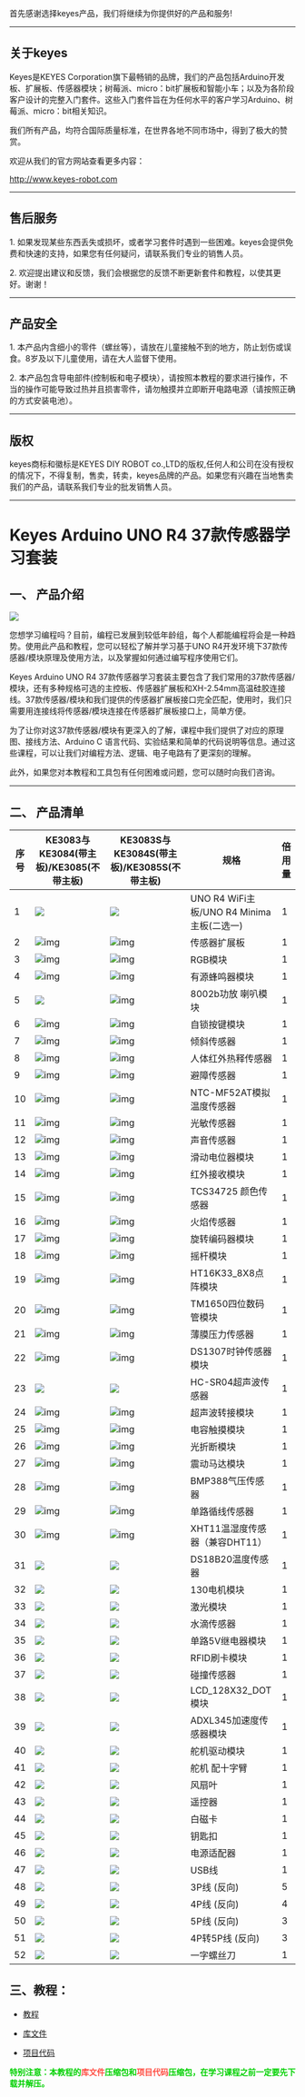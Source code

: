 首先感谢选择keyes产品，我们将继续为你提供好的产品和服务!

---

## 关于keyes

Keyes是KEYES Corporation旗下最畅销的品牌，我们的产品包括Arduino开发板、扩展板、传感器模块；树莓派、micro：bit扩展板和智能小车；以及为各阶段客户设计的完整入门套件。这些入门套件旨在为任何水平的客户学习Arduino、树莓派、micro：bit相关知识。

我们所有产品，均符合国际质量标准，在世界各地不同市场中，得到了极大的赞赏。 

欢迎从我们的官方网站查看更多内容：

http://www.keyes-robot.com

---

## 售后服务

1\. 如果发现某些东西丢失或损坏，或者学习套件时遇到一些困难。keyes会提供免费和快速的支持，如果您有任何疑问，请联系我们专业的销售人员。

2\. 欢迎提出建议和反馈，我们会根据您的反馈不断更新套件和教程，以使其更好。谢谢！

---

## 产品安全                               

1\. 本产品内含细小的零件（螺丝等），请放在儿童接触不到的地方，防止划伤或误食。8岁及以下儿童使用，请在大人监督下使用。

2\. 本产品包含导电部件(控制板和电子模块），请按照本教程的要求进行操作，不当的操作可能导致过热并且损害零件，请勿触摸并立即断开电路电源（请按照正确的方式安装电池）。

---

## 版权

keyes商标和徽标是KEYES DIY ROBOT co.,LTD的版权,任何人和公司在没有授权的情况下，不得复制，售卖，转卖，keyes品牌的产品。如果您有兴趣在当地售卖我们的产品，请联系我们专业的批发销售人员。

---

# Keyes Arduino UNO R4 37款传感器学习套装

## 一、 产品介绍

![](media/KE3057.jpg)

您想学习编程吗？目前，编程已发展到较低年龄组，每个人都能编程将会是一种趋势。使用此产品和教程，您可以轻松了解并学习基于UNO R4开发环境下37款传感器/模块原理及使用方法，以及掌握如何通过编写程序使用它们。

Keyes Arduino UNO R4 37款传感器学习套装主要包含了我们常用的37款传感器/模块，还有多种规格可选的主控板、传感器扩展板和XH-2.54mm高温硅胶连接线。37款传感器/模块和我们提供的传感器扩展板接口完全匹配，使用时，我们只需要用连接线将传感器/模块连接在传感器扩展板接口上，简单方便。

为了让你对这37款传感器/模块有更深入的了解，课程中我们提供了对应的原理图、接线方法、Arduino C 语言代码、实验结果和简单的代码说明等信息。通过这些课程，可以让我们对编程方法、逻辑、电子电路有了更深刻的理解。       

此外，如果您对本教程和工具包有任何困难或问题，您可以随时向我们咨询。

---

## 二、 产品清单

| 序号 | KE3083与KE3084(带主板)/KE3085(不带主板) | KE3083S与KE3084S(带主板)/KE3085S(不带主板)| 规格 | 倍用量 |
| ---- | ------------------------ | ------------------------- | ------------------------------ | ------ |
| 1 | ![](media/KS5016.png) |![](media/KS5016.png) |UNO R4 WiFi主板/UNO R4 Minima主板(二选一)| 1 |
| 2 | ![img](media/KE1004.png) | ![img](media/KE1004.png) | 传感器扩展板 | 1 |
| 3 | ![img](media/KE4074.png) | ![img](media/KE4074S.png) | RGB模块 | 1 |
| 4 | ![img](media/KE4010.png) | ![img](media/KE4010S.png) | 有源蜂鸣器模块 | 1 |
| 5 | ![](media/KE4067.png) | ![img](media/KE4067S.png) | 8002b功放 喇叭模块| 1 |
| 6 | ![img](media/KE4045.png) | ![img](media/KE4045S.png) | 自锁按键模块  | 1 |
| 7 | ![img](media/KE4017.png) | ![img](media/KE4017S.png) | 倾斜传感器 | 1  |
| 8 | ![img](media/KE4018.png) | ![img](media/KE4018S.png) | 人体红外热释传感器 | 1 |
| 9 | ![img](media/KE4019.png) | ![img](media/KE4019S.png) | 避障传感器 | 1  |
| 10 | ![img](media/KE4025.png) | ![img](media/KE4025S.png) | NTC-MF52AT模拟温度传感器 | 1 |
| 11| ![img](media/KE4026.png) | ![img](media/KE4026S.png) | 光敏传感器  | 1 |
| 12 | ![img](media/KE4027.png) | ![img](media/KE4027S.png) | 声音传感器  | 1 |
| 13 | ![img](media/KE4064.png) | ![img](media/KE4064S.png) | 滑动电位器模块  | 1 |
| 14 | ![img](media/KE4036.png) | ![img](media/KE4036S.png) | 红外接收模块  | 1  |
| 15 | ![img](media/KE4047.png) | ![img](media/KE4047S.png) | TCS34725 颜色传感器 | 1 |
| 16| ![img](media/KE4020.png) | ![img](media/KE4020S.png) | 火焰传感器  | 1 | 
| 17 | ![img](media/KE4049.png) | ![img](media/KE4049S.png) | 旋转编码器模块  | 1  |
| 18 | ![img](media/KE4050.png) | ![img](media/KE4050S.png) | 摇杆模块  | 1  |
| 19 | ![img](media/KE4066.png) | ![img](media/KE4066S.png) | HT16K33_8X8点阵模块  | 1  |
| 20 | ![img](media/KE4060.png) | ![img](media/KE4060S.png) | TM1650四位数码管模块 | 1 |
| 21 | ![img](media/KE4069.png) | ![img](media/KE4069S.png) | 薄膜压力传感器 | 1 |
| 22 | ![img](media/KE4072.png) | ![img](media/KE4072S.png) | DS1307时钟传感器模块  | 1 |
| 23 | ![](media/MD0017.png)    | ![](media/MD0017.png)  | HC-SR04超声波传感器  | 1 |
| 24 | ![img](media/KE4039.png) | ![img](media/KE4039S.png) | 超声波转接模块 | 1  |
| 25 | ![img](media/KE4013.png) | ![img](media/KE4013S.png) | 电容触摸模块  | 1 |
| 26 | ![img](media/KE4014.png) | ![img](media/KE4014S.png) | 光折断模块| 1 |
| 27 | ![img](media/KE4044.png) | ![img](media/KE4044S.png) |震动马达模块 | 1 |
| 28 | ![img](media/KE4040.png) | ![img](media/KE4040S.png) | BMP388气压传感器 | 1 |
| 29 |  ![img](media/KE4024.png) | ![img](media/KE4024S.png) | 单路循线传感器 | 1  |
| 30 | ![img](media/KE4033.png) | ![img](media/KE4033S.png) | XHT11温湿度传感器（兼容DHT11）| 1 |
| 31 | ![](media/KE4034.png) | ![](media/KE4034S.png) | DS18B20温度传感器 | 1  |
| 32 | ![](media/KE4038.png) | ![](media/KE4038S.png) | 130电机模块  | 1 |
| 33 | ![](media/KE4043.png) | ![](media/KE4043S.png) | 激光模块  | 1 |
| 34 | ![](media/KE4048.png) | ![](media/KE4048S.png) | 水滴传感器  | 1  |
| 35| ![](media/KE4062.png)  | ![](media/KE4062S.png) | 单路5V继电器模块| 1  |
| 36 | ![](media/KE4065.png) | ![](media/KE4065S.png) | RFID刷卡模块  | 1  |
| 37| ![](media/KE4023.png) | ![](media/KE4023S.png) | 碰撞传感器  | 1 |
| 38 | ![](media/KE4061.png) | ![](media/KE4061S.png)  | LCD_128X32_DOT模块 | 1 |
| 39 | ![](media/KE4073.png) | ![](media/KE4073S.png) | ADXL345加速度传感器模块  | 1|
| 40 | ![](media/KE4022.png)  | ![](media/KE4022.png)  | 舵机驱动模块  | 1  |
| 41 | ![](media/9G.png)  | ![](media/9G.png)   | 舵机 配十字臂  | 1 |
| 42 | ![](media/11946.png) |![](media/11946.png)|风扇叶|1|
| 43 | ![](media/remotecontrol.png) | ![](media/remotecontrol.png) | 遥控器  | 1 |
| 44 | ![](media/磁卡.png)  | ![](media/磁卡.png)   | 白磁卡  | 1      |
| 45 | ![](media/钥匙扣.png)  | ![](media/钥匙扣.png)   | 钥匙扣  | 1      |
| 46 | ![](media/电源.png)    | ![](media/电源.png)     | 电源适配器  | 1      |
| 47 | ![](media/USB.jpg)  | ![](media/USB.jpg)   | USB线   | 1  |
| 48 | ![](media/3pin.png)  | ![](media/3pin.png)   | 3P线 (反向)| 5     |
| 49 | ![](media/4pin.png)  | ![](media/4pin.png)   | 4P线 (反向)  | 4 |
| 50 | ![](media/5pin.png)  | ![](media/5pin.png)   | 5P线 (反向) | 3|
| 51 | ![](media/4pin-5pin.png) | ![](media/4pin-5pin.png) | 4P转5P线 (反向) | 3 |
| 52 | ![](media/ABC13.png)  | ![](media/ABC13.png)   | 一字螺丝刀 | 1  |

## 三、教程：

* [教程](教程.md)

* [库文件](库文件.zip)

* [项目代码](项目代码.zip)

<span style="color: rgb(0, 209, 0);">**特别注意：本教程的<span style="color: rgb(255, 76, 65);">库文件</span>压缩包和<span style="color: rgb(255, 76, 65);">项目代码</span>压缩包，在学习课程之前一定要先下载并解压。**
